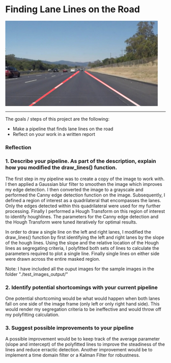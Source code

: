 # **Finding Lane Lines on the Road** 

<img src="Lane_lines_detection.png" width="480" />

---


The goals / steps of this project are the following:
* Make a pipeline that finds lane lines on the road
* Reflect on your work in a written report


### Reflection

### 1. Describe your pipeline. As part of the description, explain how you modified the draw_lines() function.

The first step in my pipeline was to create a copy of the image to work with. I then applied a Gaussian blur filter to smoothen the image which improves my edge detection. I then converted the image to a grayscale and performed the Canny edge detection function on the image. Subsequently, I defined a region of interest as a quadrilateral that encompasses the lanes. Only the edges detected within this quadrilateral were used for my further processing. Finally I performed a Hough Transform on this region of interest to identify houghlines. The parameters for the Canny edge detection and the Hough Transform were tuned iteratively for optimal results. 

In order to draw a single line on the left and right lanes, I modified the draw_lines() function by first identifying the left and right lanes by the slope of the hough lines. Using the slope and the relative location of the Hough lines as segregating criteria, I polyfitted both sets of lines to calculate the parameters required to plot a single line. Finally single lines on either side were drawn across the entire masked region. 

Note: I have included all the ouput images for the sample images in the folder "./test_images_output/"

### 2. Identify potential shortcomings with your current pipeline

One potential shortcoming would be what would happen when both lanes fall on one side of the image frame (only left or only right hand side). This would render my segregation criteria to be ineffective and would throw off my polyfitting calculation.


### 3. Suggest possible improvements to your pipeline

A possible improvement would be to keep track of the average parameter (slope and imtercept) of the polyfitted lines to improve the steadiness of the lines and reduce erractic detection.
Another improvement would be to implement a time domain filter or a Kalman Filter for robustness.

